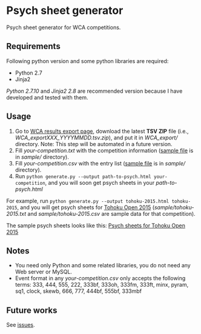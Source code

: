 # Psych sheet generator

Psych sheet generator for WCA competitions.


## Requirements

Following python version and some python libraries are required:

* Python 2.7
* Jinja2

*Python 2.7.10* and *Jinja2 2.8* are recommended version because I have developed and tested with them.


## Usage

1. Go to [WCA results export page](https://worldcubeassociation.org/results/misc/export.html),
download the latest **TSV ZIP** file (i.e., *WCA_exportXXX_YYYYMMDD.tsv.zip*),
and put it in *WCA_export/* directory. Note: This step will be automated in a future version.
1. Fill *your-competition.txt* with the competition information
([sample file](sample/tohoku-2015.txt) is in *sample/* directory).
1. Fill *your-competition.csv* with the entry list
([sample file](sample/tohoku-2015.csv) is in *sample/* directory).
1. Run `python generate.py --output path-to-psych.html your-competition`,
and you will soon get psych sheets in your *path-to-psych.html*

For example, run `python generate.py --output tohoku-2015.html tohoku-2015`,
and you will get psych sheets for [Tohoku Open 2015](https://worldcubeassociation.org/results/c.php?i=TohokuOpen2015)
(*sample/tohoku-2015.txt* and *sample/tohoku-2015.csv* are sample data for that competition).

The sample psych sheets looks like this:
[Psych sheets for Tohoku Open 2015](http://www.terabo.net/psych-sheet/tohoku-2015.html)


## Notes

* You need only Python and some related libraries, you do not need any Web server or MySQL.
* Event format in any *your-competition.csv* only accepts the following terms: 333, 444, 555, 222, 333bf, 333oh, 333fm, 333ft, minx, pyram, sq1, clock, skewb, 666, 777, 444bf, 555bf, 333mbf


## Future works

See [issues](https://github.com/kotarot/psych-gen/issues).

